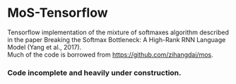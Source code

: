 # MoS-Tensorflow
Tensorflow implementation of the mixture of softmaxes algorithm described in the paper Breaking the Softmax Bottleneck: A High-Rank RNN Language Model (Yang et al., 2017).<br>
Much of the code is borrowed from https://github.com/zihangdai/mos. <br>
### Code incomplete and heavily under construction. 
